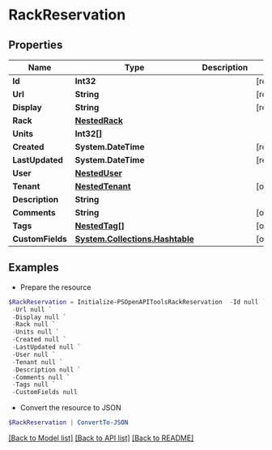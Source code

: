 # RackReservation
## Properties

Name | Type | Description | Notes
------------ | ------------- | ------------- | -------------
**Id** | **Int32** |  | [readonly] 
**Url** | **String** |  | [readonly] 
**Display** | **String** |  | [readonly] 
**Rack** | [**NestedRack**](NestedRack.md) |  | 
**Units** | **Int32[]** |  | 
**Created** | **System.DateTime** |  | [readonly] 
**LastUpdated** | **System.DateTime** |  | [readonly] 
**User** | [**NestedUser**](NestedUser.md) |  | 
**Tenant** | [**NestedTenant**](NestedTenant.md) |  | [optional] 
**Description** | **String** |  | 
**Comments** | **String** |  | [optional] 
**Tags** | [**NestedTag[]**](NestedTag.md) |  | [optional] 
**CustomFields** | [**System.Collections.Hashtable**](AnyType.md) |  | [optional] 

## Examples

- Prepare the resource
```powershell
$RackReservation = Initialize-PSOpenAPIToolsRackReservation  -Id null `
 -Url null `
 -Display null `
 -Rack null `
 -Units null `
 -Created null `
 -LastUpdated null `
 -User null `
 -Tenant null `
 -Description null `
 -Comments null `
 -Tags null `
 -CustomFields null
```

- Convert the resource to JSON
```powershell
$RackReservation | ConvertTo-JSON
```

[[Back to Model list]](../README.md#documentation-for-models) [[Back to API list]](../README.md#documentation-for-api-endpoints) [[Back to README]](../README.md)

